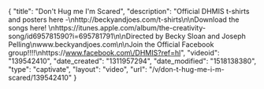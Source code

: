 {
    "title": "Don't Hug me I'm Scared",
    "description": "Official DHMIS t-shirts and posters here -\nhttp:\/\/beckyandjoes.com\/t-shirts\n\nDownload the songs here! \nhttps:\/\/itunes.apple.com\/album\/the-creativity-song\/id695781590?i=695781791\n\nDirected by Becky Sloan and Joseph Pelling\nwww.beckyandjoes.com\n\nJoin the Official Facebook group!!!!\nhttps:\/\/www.facebook.com\/DHMIS?ref=hl",
    "videoid": "139542410",
    "date_created": "1311957294",
    "date_modified": "1518138380",
    "type": "captivate",
    "layout": "video",
    "url": "\/v\/don-t-hug-me-i-m-scared\/139542410"
}